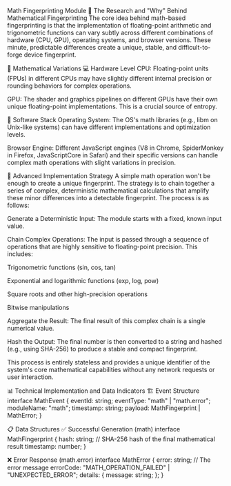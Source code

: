 Math Fingerprinting Module
🔬 The Research and "Why" Behind Mathematical Fingerprinting
The core idea behind math-based fingerprinting is that the implementation of floating-point arithmetic and trigonometric functions can vary subtly across different combinations of hardware (CPU, GPU), operating systems, and browser versions. These minute, predictable differences create a unique, stable, and difficult-to-forge device fingerprint.

🧮 Mathematical Variations
💻 Hardware Level
CPU: Floating-point units (FPUs) in different CPUs may have slightly different internal precision or rounding behaviors for complex operations.

GPU: The shader and graphics pipelines on different GPUs have their own unique floating-point implementations. This is a crucial source of entropy.

💾 Software Stack
Operating System: The OS's math libraries (e.g., libm on Unix-like systems) can have different implementations and optimization levels.

Browser Engine: Different JavaScript engines (V8 in Chrome, SpiderMonkey in Firefox, JavaScriptCore in Safari) and their specific versions can handle complex math operations with slight variations in precision.

🧪 Advanced Implementation Strategy
A simple math operation won't be enough to create a unique fingerprint. The strategy is to chain together a series of complex, deterministic mathematical calculations that amplify these minor differences into a detectable fingerprint. The process is as follows:

Generate a Deterministic Input: The module starts with a fixed, known input value.

Chain Complex Operations: The input is passed through a sequence of operations that are highly sensitive to floating-point precision. This includes:

Trigonometric functions (sin, cos, tan)

Exponential and logarithmic functions (exp, log, pow)

Square roots and other high-precision operations

Bitwise manipulations

Aggregate the Result: The final result of this complex chain is a single numerical value.

Hash the Output: The final number is then converted to a string and hashed (e.g., using SHA-256) to produce a stable and compact fingerprint.

This process is entirely stateless and provides a unique identifier of the system's core mathematical capabilities without any network requests or user interaction.

📊 Technical Implementation and Data Indicators
🏗️ Event Structure
interface MathEvent {
eventId: string;
eventType: "math" | "math.error";
moduleName: "math";
timestamp: string;
payload: MathFingerprint | MathError;
}

📋 Data Structures
✅ Successful Generation (math)
interface MathFingerprint {
hash: string; // SHA-256 hash of the final mathematical result
timestamp: number;
}

❌ Error Response (math.error)
interface MathError {
error: string; // The error message
errorCode: "MATH_OPERATION_FAILED" | "UNEXPECTED_ERROR";
details: {
message: string;
};
}
